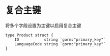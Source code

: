 # 复合主键
将多个字段设置为主键以启用复合主键
```
type Product struct {
    ID           string `gorm:"primary_key"`
    LanguageCode string `gorm:"primary_key"`
}
```